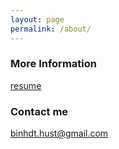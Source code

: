 ```yaml
---
layout: page
permalink: /about/
---
```


### More Information

[resume](https://github.com/peace195/peace195.github.io/blob/master/resume.pdf)

### Contact me

[binhdt.hust@gmail.com](mailto:binhdt.hust@gmail.com)